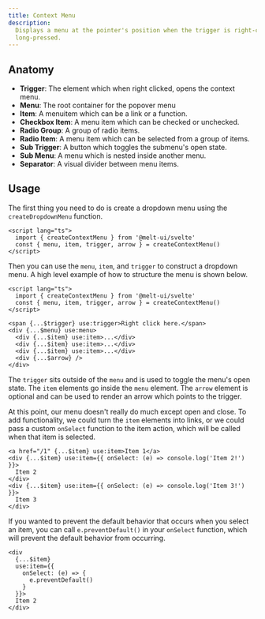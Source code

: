 ```yaml
---
title: Context Menu
description:
  Displays a menu at the pointer's position when the trigger is right-clicked or
  long-pressed.
---
```


## Anatomy

- **Trigger**: The element which when right clicked, opens the context menu.
- **Menu**: The root container for the popover menu
- **Item**: A menuitem which can be a link or a function.
- **Checkbox Item**: A menu item which can be checked or unchecked.
- **Radio Group**: A group of radio items.
- **Radio Item**: A menu item which can be selected from a group of items.
- **Sub Trigger**: A button which toggles the submenu's open state.
- **Sub Menu**: A menu which is nested inside another menu.
- **Separator**: A visual divider between menu items.

## Usage

The first thing you need to do is create a dropdown menu using the
`createDropdownMenu` function.

```svelte {3}
<script lang="ts">
  import { createContextMenu } from '@melt-ui/svelte'
  const { menu, item, trigger, arrow } = createContextMenu()
</script>
```

Then you can use the `menu`, `item`, and `trigger` to construct a dropdown menu.
A high level example of how to structure the menu is shown below.

```svelte
<script lang="ts">
  import { createContextMenu } from '@melt-ui/svelte'
  const { menu, item, trigger, arrow } = createContextMenu()
</script>

<span {...$trigger} use:trigger>Right click here.</span>
<div {...$menu} use:menu>
  <div {...$item} use:item>...</div>
  <div {...$item} use:item>...</div>
  <div {...$item} use:item>...</div>
  <div {...$arrow} />
</div>
```

The `trigger` sits outside of the `menu` and is used to toggle the menu's open
state. The `item` elements go inside the `menu` element. The `arrow` element is
optional and can be used to render an arrow which points to the trigger.

At this point, our menu doesn't really do much except open and close. To add
functionality, we could turn the `item` elements into links, or we could pass a
custom `onSelect` function to the item action, which will be called when that
item is selected.

```svelte
<a href="/1" {...$item} use:item>Item 1</a>
<div {...$item} use:item={{ onSelect: (e) => console.log('Item 2!') }}>
  Item 2
</div>
<div {...$item} use:item={{ onSelect: (e) => console.log('Item 3!') }}>
  Item 3
</div>
```

If you wanted to prevent the default behavior that occurs when you select an
item, you can call `e.preventDefault()` in your `onSelect` function, which will
prevent the default behavior from occurring.

```svelte
<div
  {...$item}
  use:item={{
    onSelect: (e) => {
      e.preventDefault()
    }
  }}>
  Item 2
</div>
```
